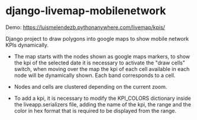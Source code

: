 # django-livemap-mobilenetwork

Demo:
https://luismelendezb.pythonanywhere.com/livemap/kpis/


Django project to draw polygons into google maps to show mobile network KPIs dynamically.

- The map starts with the nodes shown as google maps markers, to show the kpi of the selected date it is necessary to activate the "draw cells" switch, when moving over the map the kpi of each cell available in each node will be dynamically shown. Each band corresponds to a cell.

- Nodes and cells are clustered depending on the current zoom.

- To add a kpi, it is necessary to modify the KPI_COLORS dictionary inside the liveapp.serializers file, adding the name of the kpi, the range and the color in hex format that is required to be displayed from the range.

